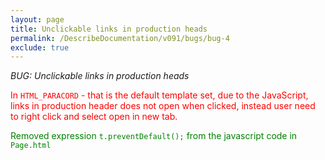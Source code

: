 ```yaml
---
layout: page
title: Unclickable links in production heads
permalink: /DescribeDocumentation/v091/bugs/bug-4
exclude: true
---
```

_BUG: Unclickable links in production heads_

<span style="color:red">In ```HTML_PARACORD``` - that is the default template set, due to the JavaScript, links in production header does not open when clicked, instead user need to right click and select open in new tab.</span>

<span style="color:green">Removed expression ```t.preventDefault();``` from the javascript code in ```Page.html```</span>
